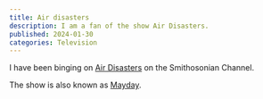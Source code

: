 ```yaml
---
title: Air disasters
description: I am a fan of the show Air Disasters.
published: 2024-01-30
categories: Television
---
```


I have been binging on [Air Disasters] on the Smithosonian Channel.

The show is also known as [Mayday].

[Air Disasters]: https://www.smithsonianchannel.com/shows/air-disasters
[Mayday]: https://www.youtube.com/@MaydayAirDisaster
